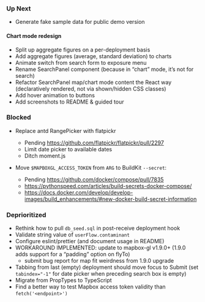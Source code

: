 ### Up Next

* Generate fake sample data for public demo version

#### Chart mode redesign

* Split up aggregate figures on a per-deployment basis
* Add aggregate figures (average, standard deviation) to charts
* Animate switch from search form to exposure menu
* Rename SearchPanel component
  (because in “chart” mode, it’s not for search)
* Refactor SearchPanel map/chart mode content the React way
  (declaratively rendered, not via shown/hidden CSS classes)
* Add hover animation to buttons
* Add screenshots to README & guided tour

### Blocked

* Replace antd RangePicker with flatpickr

  * Pending <https://github.com/flatpickr/flatpickr/pull/2297>
  * Limit date picker to available dates
  * Ditch moment.js

* Move `$MAPBOXGL_ACCESS_TOKEN`
  from `ARG` to BuildKit `--secret`:

  * Pending <https://github.com/docker/compose/pull/7835>
  * <https://pythonspeed.com/articles/build-secrets-docker-compose/>
  * <https://docs.docker.com/develop/develop-images/build_enhancements/#new-docker-build-secret-information>

### Deprioritized

* Rethink how to pull `db_seed.sql` in post-receive deployment hook
* Validate string value of `userFlow.contaminant`
* Configure eslint/prettier (and document usage in README)
* WORKAROUND IMPLEMENTED: update to mapbox-gl v1.9.0+
  (1.9.0 adds support for a “padding” option on flyTo)
  * submit bug report for map fit weirdness from 1.9.0 upgrade
* Tabbing from last (empty) deployment should move focus to Submit
  (set `tabindex="-1"` for date picker when preceding search box is empty)
* Migrate from PropTypes to TypeScript
* Find a better way to test Mapbox access token validity than `fetch('<endpoint>')`
